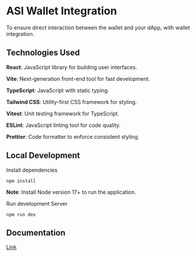 # ASI Wallet Integration

To ensure direct interaction between the wallet and your dApp, with wallet integration.

## Technologies Used

**React**: JavaScript library for building user interfaces.

**Vite**: Next-generation front-end tool for fast development.

**TypeScript**: JavaScript with static typing.

**Tailwind CSS**: Utility-first CSS framework for styling.

**Vitest**: Unit testing framework for TypeScript.

**ESLint**: JavaScript linting tool for code quality.

**Prettier**: Code formatter to enforce consistent styling.

## Local Development

Install dependencies

```
npm install
```

**Note**: Install Node version 17+ to run the application.

Run development Server

```
npm run dev
```

## Documentation

[Link](https://docs.google.com/document/d/1rjoqN5cn-VPCnNRUWbbYQOY1o-2FCGKqwYJkZk6YSNE/edit?tab=t.0#heading=h.gig4mrqkrf4d)
